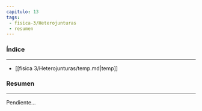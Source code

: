 ```yaml
---
capitulo: 13
tags: 
 - fisica-3/Heterojunturas
 - resumen
---
```

### Índice
---
 * [[fisica 3/Heterojunturas/temp.md|temp]]

### Resumen
---
Pendiente...